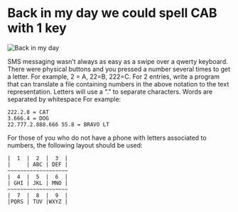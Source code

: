 # Back in my day we could spell CAB with 1 key

![Back in my day](https://s-media-cache-ak0.pinimg.com/originals/be/51/80/be518073df662a5154137af45052985f.jpg)

SMS messaging wasn’t always as easy as a swipe over a qwerty keyboard.  There were physical buttons and you pressed a number several times to get a letter.  For example, 2 = A, 22=B, 222=C.  For 2 entries, write a program that can translate a file containing numbers in the above notation to the text representation.  Letters will use a “.” to separate characters.  Words are separated by whitespace  For example:

```
222.2.8 = CAT
3.666.4 = DOG
22.777.2.888.666 55.8 = BRAVO LT
```

For those of you who do not have a phone with letters associated to numbers, the following layout should be used:
```
|  1  |  2  |  3  |
|     | ABC | DEF |
~~~~~~~~~~~~~~~~~~~
|  4  |  5  |  6  |
| GHI | JKL | MNO |
~~~~~~~~~~~~~~~~~~~
|  7  |  8  |  9  |
|PQRS | TUV |WXYZ |
```


